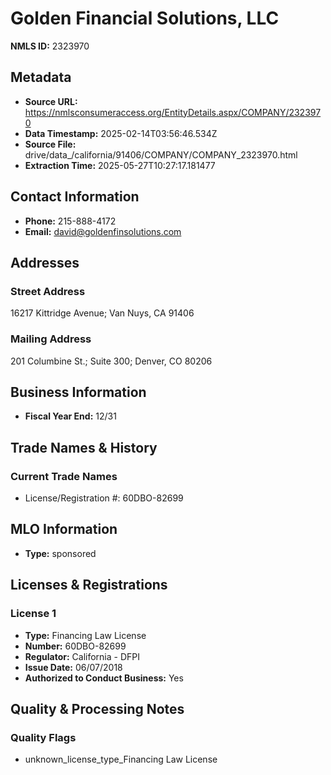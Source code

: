 # Golden Financial Solutions, LLC

**NMLS ID:** 2323970

## Metadata
- **Source URL:** https://nmlsconsumeraccess.org/EntityDetails.aspx/COMPANY/2323970
- **Data Timestamp:** 2025-02-14T03:56:46.534Z
- **Source File:** drive/data_/california/91406/COMPANY/COMPANY_2323970.html
- **Extraction Time:** 2025-05-27T10:27:17.181477

## Contact Information
- **Phone:** 215-888-4172
- **Email:** david@goldenfinsolutions.com

## Addresses
### Street Address
16217 Kittridge Avenue; Van Nuys, CA 91406

### Mailing Address
201 Columbine St.; Suite 300; Denver, CO 80206

## Business Information
- **Fiscal Year End:** 12/31

## Trade Names & History
### Current Trade Names
- License/Registration #: 60DBO-82699

## MLO Information
- **Type:** sponsored

## Licenses & Registrations

### License 1
- **Type:** Financing Law License
- **Number:** 60DBO-82699
- **Regulator:** California - DFPI
- **Issue Date:** 06/07/2018
- **Authorized to Conduct Business:** Yes

## Quality & Processing Notes
### Quality Flags
- unknown_license_type_Financing Law License

